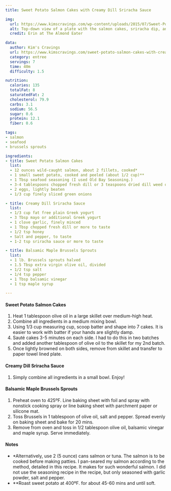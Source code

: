```yaml
---
title: Sweet Potato Salmon Cakes with Creamy Dill Sriracha Sauce

img:
  url: https://www.kimscravings.com/wp-content/uploads/2015/07/Sweet-Potato-Salmon-Cakes_-7-2-1200x1200.jpg
  alt: Top-down view of a plate with the salmon cakes, sriracha dip, and Brussels sprouts.
  credit: Erin at The Almond Eater

data:
  author: Kim's Cravings
  url: https://www.kimscravings.com/sweet-potato-salmon-cakes-with-creamy-dill-sriracha-sauce/
  category: entree
  servings: 7
  time: 40m
  difficulty: 1.5

nutrition:
  calories: 135
  totalFat: 8
  saturatedFat: 2
  cholesterol: 79.9
  carbs: 3.1
  sodium: 56.5
  sugar: 0.6
  protein: 12.1
  fiber: 0.6

tags:
- salmon
- seafood
- brussels sprouts

ingredients:
- title: Sweet Potato Salmon Cakes
  list:
  - 12 ounces wild-caught salmon, about 2 fillets, cooked*
  - 1 small sweet potato, cooked and peeled (about 1/2 cup)**
  - 1 Tbsp seafood seasoning (I used Old Bay Seasoning.)
  - 3-4 tablespoons chopped fresh dill or 3 teaspoons dried dill weed or more to taste
  - 2 eggs, lightly beaten
  - 1/3 cup finely sliced green onions

- title: Creamy Dill Sriracha Sauce
  list:
  - 1/3 cup fat free plain Greek yogurt
  - 3 Tbsp mayo or additional Greek yogurt
  - 1 clove garlic, finely minced
  - 1 Tbsp chopped fresh dill or more to taste
  - 1/2 tsp honey
  - Salt and pepper, to taste
  - 1-2 tsp sriracha sauce or more to taste

- title: Balsamic Maple Brussels Sprouts
  list:
  - 1 lb. Brussels sprouts halved
  - 1.5 Tbsp extra virgin olive oil, divided
  - 1/2 tsp salt
  - 1/4 tsp pepper
  - 1 Tbsp balsamic vinegar
  - 1 tsp maple syrup

---
```


#### Sweet Potato Salmon Cakes

1. Heat 1 tablespoon olive oil in a large skillet over medium-high heat.
2. Combine all ingredients in a medium mixing bowl.
3. Using 1/3 cup measuring cup, scoop batter and shape into 7 cakes. It is easier to work with batter if your hands are slightly damp.
4. Sauté cakes 3-5 minutes on each side. I had to do this in two batches and added another tablespoon of olive oil to the skillet for my 2nd batch.
5. Once lightly browned on both sides, remove from skillet and transfer to paper towel lined plate.

#### Creamy Dill Sriracha Sauce

1. Simply combine all ingredients in a small bowl. Enjoy!

#### Balsamic Maple Brussels Sprouts

1. Preheat oven to 425ºF. Line baking sheet with foil and spray with nonstick cooking spray or line baking sheet with parchment paper or silicone mat.
2. Toss Brussels in 1 tablespoon of olive oil, salt and pepper. Spread evenly on baking sheet and bake for 20 mins.
3. Remove from oven and toss in 1/2 tablespoon olive oil, balsamic vinegar and maple syrup. Serve immediately.

#### Notes
- *Alternatively, use 2 (5 ounce) cans salmon or tuna. The salmon is to be cooked before making patties. I pan-seared my salmon according to the method, detailed in this recipe. It makes for such wonderful salmon. I did not use the seasoning recipe in the recipe, but only seasoned with garlic powder, salt and pepper. 
- **Roast sweet potato at 400ºF. for about 45-60 mins and until soft.